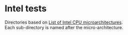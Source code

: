 # Intel tests

Directories based on [List of Intel CPU microarchitectures](https://en.wikipedia.org/wiki/List_of_Intel_CPU_microarchitectures).  
Each sub-directory is named after the micro-architecture.
